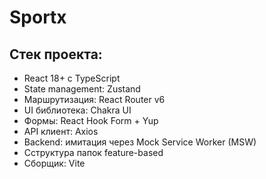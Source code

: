 # Sportx

## Стек проекта:
- React 18+ с TypeScript
- State management: Zustand
- Маршрутизация: React Router v6
- UI библиотека: Chakra UI
- Формы: React Hook Form + Yup
- API клиент: Axios
- Backend: имитация через Mock Service Worker (MSW)
- Сструктура папок feature-based
- Сборщик: Vite
